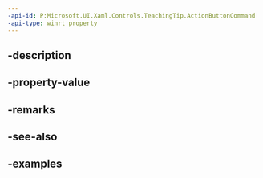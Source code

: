 ```yaml
---
-api-id: P:Microsoft.UI.Xaml.Controls.TeachingTip.ActionButtonCommand
-api-type: winrt property
---
```


## -description

## -property-value

## -remarks

## -see-also

## -examples

